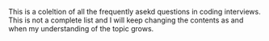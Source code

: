 This is a coleltion of all the frequently asekd questions in coding
interviews. This is not a complete list and I will keep changing the contents
as and when my understanding of the topic grows.

